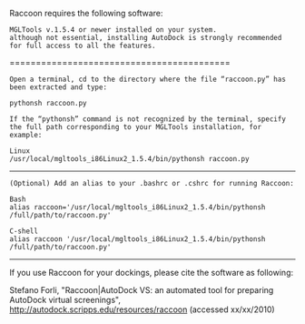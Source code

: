 Raccoon requires the following software:

    MGLTools v.1.5.4 or newer installed on your system.
    although not essential, installing AutoDock is strongly recommended for full access to all the features.


==========================================

    Open a terminal, cd to the directory where the file “raccoon.py” has been extracted and type:

    pythonsh raccoon.py

    If the “pythonsh” command is not recognized by the terminal, specify the full path corresponding to your MGLTools installation, for example:

    Linux
    /usr/local/mgltools_i86Linux2_1.5.4/bin/pythonsh raccoon.py

-------------------------------------------

    (Optional) Add an alias to your .bashrc or .cshrc for running Raccoon:

    Bash
    alias raccoon='/usr/local/mgltools_i86Linux2_1.5.4/bin/pythonsh /full/path/to/raccoon.py'

    C-shell
    alias raccoon '/usr/local/mgltools_i86Linux2_1.5.4/bin/pythonsh /full/path/to/raccoon.py'

-------------------------------------------

If you use Raccoon for your dockings, please cite the software as following:

Stefano Forli, "Raccoon|AutoDock VS: an automated tool for preparing AutoDock virtual screenings", http://autodock.scripps.edu/resources/raccoon (accessed xx/xx/2010)
